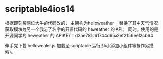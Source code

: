 # scriptable4ios14
根据即刻某两位大牛的代码改的，
主架构为helloweather ，替换了其中天气情况获取模块为另一个我忘了名字的开源代码的 heweather 的 API。
同时，使用的是开源同学的 heweather 的 APIKEY：d2ae781d61744d65a2ef2156eef2cb64

伸手党下载 helloweater.js 加载至 scriptable 运行即可(添加小组件等操作另摸索)。

